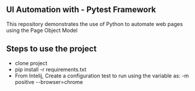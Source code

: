 ## UI Automation with - Pytest Framework
This repository demonstrates the use of Python to automate web pages using the Page Object Model

## Steps to use the project
- clone project
- pip install -r requirements.txt
- From Intelij, Create a configuration test to run using the variable as: -m positive --browser=chrome

